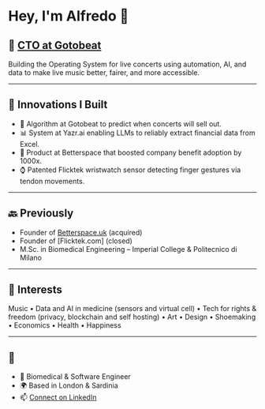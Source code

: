 # Hey, I'm Alfredo 👋

## 🎸 [CTO at Gotobeat](https://www.gotobeat.com)
Building the Operating System for live concerts using automation, AI, and data to make live music better, fairer, and more accessible.

---

## 🚀 Innovations I Built
- 🎵 Algorithm at Gotobeat to predict when concerts will sell out.  
- 📊 System at Yazr.ai enabling LLMs to reliably extract financial data from Excel.  
- 🏢 Product at Betterspace that boosted company benefit adoption by 1000x.  
- ⌚ Patented Flicktek wristwatch sensor detecting finger gestures via tendon movements.  


---

## 🔙 Previously
- Founder of [Betterspace.uk](https://betterspace.uk) (acquired)  
- Founder of [Flicktek.com] (closed)  
- M.Sc. in Biomedical Engineering – Imperial College & Politecnico di Milano  

---

## 🎨 Interests
Music • Data and AI in medicine (sensors and virtual cell) • Tech for rights & freedom (privacy, blockchain and self hosting) • Art • Design • Shoemaking • Economics • Health • Happiness  

---

## 🙂
- 🚀 Biomedical & Software Engineer  
- 🌍 Based in London & Sardinia  
- 📫 [Connect on LinkedIn](https://www.linkedin.com/in/alfredobelfiori/)  
